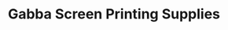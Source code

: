 ---
title: "Gabba Screen Printing Supplies"
url: /brisbane/gabba-screen-printing-supplies/
shop: office supplies
---